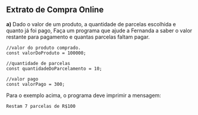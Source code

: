 
## Extrato de Compra Online 

**a)** Dado o valor de um produto, a quantidade de parcelas escolhida e quanto já foi pago, Faça um programa que ajude a Fernanda a saber o valor restante para pagamento e quantas parcelas faltam pagar.

```javascript=
//valor do produto comprado.
const valorDoProduto = 100000;

//quantidade de parcelas
const quantidadeDoParcelamento = 10;

//valor pago
const valorPago = 300;
```

Para o exemplo acima, o programa deve imprimir a mensagem:

`Restam 7 parcelas de R$100`

